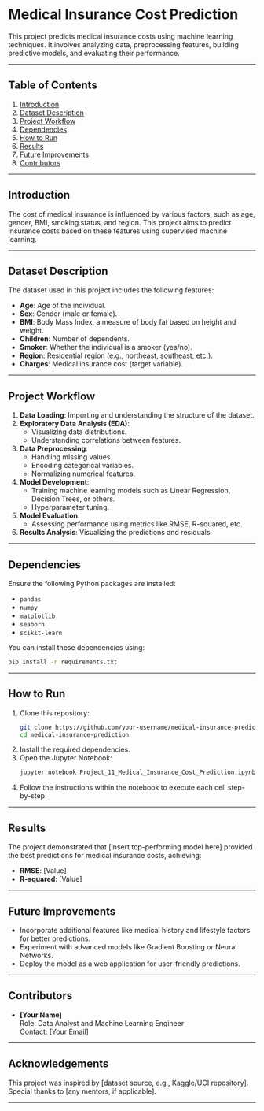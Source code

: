 
# Medical Insurance Cost Prediction

This project predicts medical insurance costs using machine learning techniques. It involves analyzing data, preprocessing features, building predictive models, and evaluating their performance.

---

## Table of Contents
1. [Introduction](#introduction)
2. [Dataset Description](#dataset-description)
3. [Project Workflow](#project-workflow)
4. [Dependencies](#dependencies)
5. [How to Run](#how-to-run)
6. [Results](#results)
7. [Future Improvements](#future-improvements)
8. [Contributors](#contributors)

---

## Introduction

The cost of medical insurance is influenced by various factors, such as age, gender, BMI, smoking status, and region. This project aims to predict insurance costs based on these features using supervised machine learning.

---

## Dataset Description

The dataset used in this project includes the following features:
- **Age**: Age of the individual.
- **Sex**: Gender (male or female).
- **BMI**: Body Mass Index, a measure of body fat based on height and weight.
- **Children**: Number of dependents.
- **Smoker**: Whether the individual is a smoker (yes/no).
- **Region**: Residential region (e.g., northeast, southeast, etc.).
- **Charges**: Medical insurance cost (target variable).

---

## Project Workflow

1. **Data Loading**: Importing and understanding the structure of the dataset.
2. **Exploratory Data Analysis (EDA)**: 
   - Visualizing data distributions.
   - Understanding correlations between features.
3. **Data Preprocessing**:
   - Handling missing values.
   - Encoding categorical variables.
   - Normalizing numerical features.
4. **Model Development**:
   - Training machine learning models such as Linear Regression, Decision Trees, or others.
   - Hyperparameter tuning.
5. **Model Evaluation**:
   - Assessing performance using metrics like RMSE, R-squared, etc.
6. **Results Analysis**: Visualizing the predictions and residuals.

---

## Dependencies

Ensure the following Python packages are installed:
- `pandas`
- `numpy`
- `matplotlib`
- `seaborn`
- `scikit-learn`

You can install these dependencies using:
```bash
pip install -r requirements.txt
```

---

## How to Run

1. Clone this repository:
   ```bash
   git clone https://github.com/your-username/medical-insurance-prediction.git
   cd medical-insurance-prediction
   ```
2. Install the required dependencies.
3. Open the Jupyter Notebook:
   ```bash
   jupyter notebook Project_11_Medical_Insurance_Cost_Prediction.ipynb
   ```
4. Follow the instructions within the notebook to execute each cell step-by-step.

---

## Results

The project demonstrated that [insert top-performing model here] provided the best predictions for medical insurance costs, achieving:
- **RMSE**: [Value]
- **R-squared**: [Value]

---

## Future Improvements

- Incorporate additional features like medical history and lifestyle factors for better predictions.
- Experiment with advanced models like Gradient Boosting or Neural Networks.
- Deploy the model as a web application for user-friendly predictions.

---

## Contributors

- **[Your Name]**  
  Role: Data Analyst and Machine Learning Engineer  
  Contact: [Your Email]

---

## Acknowledgements

This project was inspired by [dataset source, e.g., Kaggle/UCI repository]. Special thanks to [any mentors, if applicable].

---
